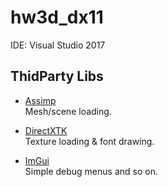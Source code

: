 # hw3d_dx11

IDE: Visual Studio 2017

## ThidParty Libs
- [Assimp](https://github.com/assimp/assimp)</br>
    Mesh/scene loading.
    
- [DirectXTK](https://github.com/Microsoft/DirectXTK)</br>
    Texture loading & font drawing.
    
- [ImGui](https://github.com/ocornut/imgui/)</br>
    Simple debug menus and so on.
